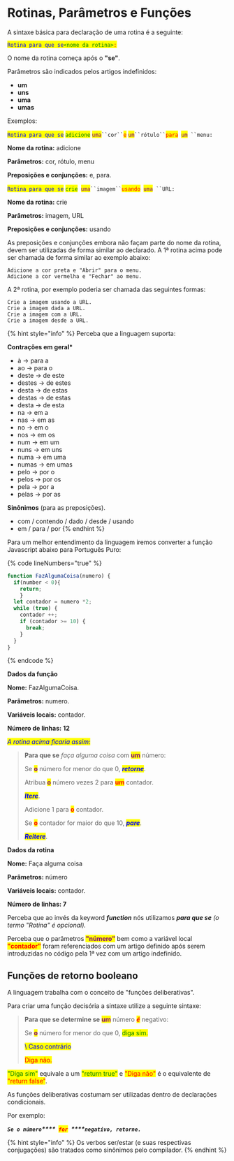 # Rotinas, Parâmetros e Funções

A sintaxe básica para declaração de uma rotina é a seguinte:

<mark style="color:blue;">`Rotina para que se`</mark><mark style="color:green;">`<nome da rotina>`</mark><mark style="color:red;">`:`</mark>

O nome da rotina começa após o **"se"**.&#x20;

Parâmetros são indicados pelos artigos indefinidos:&#x20;

* **um**
* **uns**
* **uma**
* **umas**

Exemplos:



<mark style="color:blue;">`Rotina para que se`</mark> <mark style="color:green;">`adicione`</mark> <mark style="color:purple;">`uma`</mark>` ``cor`` `<mark style="color:red;">`e`</mark> <mark style="color:purple;">`um`</mark>` ``rótulo`` `<mark style="color:red;">`para`</mark>` `<mark style="color:purple;">`um`</mark>` ``menu:`

**Nome da rotina:** adicione

**Parâmetros:** cor, rótulo, menu

**Preposições e conjunções:** e, para.



<mark style="color:blue;">`Rotina para que se`</mark> <mark style="color:green;">`crie`</mark>` `<mark style="color:purple;">`uma`</mark>` ``imagem`` `<mark style="color:red;">`usando`</mark>` `<mark style="color:purple;">`uma`</mark>` ``URL:`

**Nome da rotina:** crie

**Parâmetros:** imagem, URL

**Preposições e conjunções:** usando

As preposições e conjunções embora não façam parte do nome da rotina, devem ser utilizadas de forma similar ao declarado. A 1ª rotina acima pode ser chamada de forma similar ao exemplo abaixo:

```
Adicione a cor preta e "Abrir" para o menu.
Adicione a cor vermelha e "Fechar" ao menu.
```

A 2ª rotina, por exemplo poderia ser chamada das seguintes formas:

```
Crie a imagem usando a URL.
Crie a imagem dada a URL.
Crie a imagem com a URL.
Crie a imagem desde a URL.
```

{% hint style="info" %}
Perceba que a linguagem suporta:

**Contrações em geral\***

* à -> para a
* ao -> para o
* deste -> de este
* destes -> de estes
* desta -> de estas
* destas -> de estas
* desta -> de esta
* na -> em a
* nas -> em as
* no -> em o
* nos -> em os
* num -> em um
* nuns -> em uns
* numa -> em uma
* numas -> em umas
* pelo -> por o
* pelos -> por os
* pela -> por a
* pelas -> por as

**Sinônimos** (para as preposições).&#x20;

* com / contendo / dado / desde / usando
* em / para / por
{% endhint %}

Para um melhor entendimento da linguagem iremos converter a função Javascript abaixo para Português Puro:

{% code lineNumbers="true" %}
```javascript
function FazAlgumaCoisa(numero) {
  if(number < 0){
    return;
    }
  let contador = numero *2;
  while (true) {
    contador ++;
    if (contador >= 10) {
      break;
    }
  }
}
```
{% endcode %}

**Dados da função**

**Nome:** FazAlgumaCoisa.

**Parâmetros:** numero.

**Variáveis locais:** contador.

**Número de linhas:** **12**

_<mark style="color:blue;">A rotina acima ficaria assim:</mark>_

> **Para que se** _faça alguma coisa_ com <mark style="color:purple;">**um**</mark> número:&#x20;
>
> &#x20; Se <mark style="color:purple;">**o**</mark> número for menor do que 0, _<mark style="color:blue;">**retorne**</mark>_.&#x20;
>
> &#x20; Atribua <mark style="color:purple;">**o**</mark> número vezes 2 para <mark style="color:red;">**um**</mark> contador.&#x20;
>
> &#x20; _<mark style="color:blue;">**Itere**</mark>_.&#x20;
>
> &#x20;   Adicione 1 para <mark style="color:red;">**o**</mark> contador.&#x20;
>
> &#x20;   Se <mark style="color:red;">**o**</mark> contador for maior do que 10, _<mark style="color:blue;">**pare**</mark>_.&#x20;
>
> &#x20; _<mark style="color:blue;">**Reitere**</mark>_.

**Dados da rotina**

**Nome:** Faça alguma coisa

**Parâmetros:** número

**Variáveis locais:** contador.

**Número de linhas: 7**

Perceba que ao invés da keyword _**function**_ nós utilizamos _**para que se** (o termo "Rotina" é opcional)._

Perceba que o parâmetros <mark style="color:purple;">**"número"**</mark> bem como a variável local <mark style="color:red;">**"contador"**</mark> foram referenciados com um artigo definido após serem introduzidas no código pela 1ª vez com um artigo indefinido.

## Funções de retorno booleano

A linguagem trabalha com o conceito de "funções deliberativas".

Para criar uma função decisória a sintaxe utilize a seguinte sintaxe:

> **Para que se determine se** <mark style="color:purple;">**um**</mark> número _<mark style="color:red;">**é**</mark>_ negativo:&#x20;
>
> &#x20; Se <mark style="color:purple;">**o**</mark> número for menor do que 0, <mark style="color:green;">diga sim.</mark>&#x20;
>
> &#x20; <mark style="color:blue;">\ Caso contrário</mark>
>
> &#x20; <mark style="color:red;">Diga não.</mark>

<mark style="color:green;">"Diga sim"</mark> equivale a um <mark style="color:green;">"return true"</mark> e <mark style="color:red;">"Diga não"</mark> é o equivalente de <mark style="color:red;">"return false"</mark>.

As funções deliberativas costumam ser utilizadas dentro de declarações condicionais.

Por exemplo:

_**`Se o número`****` `**<mark style="color:red;">**`for`**</mark>**` `****`negativo, retorne.`**_

{% hint style="info" %}
Os verbos ser/estar (e suas respectivas conjugações) são tratados como sinônimos pelo compilador.
{% endhint %}
